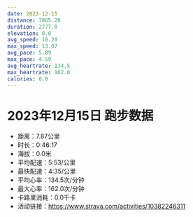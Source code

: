 ```yaml
---
date: 2023-12-15
distance: 7865.20
duration: 2777.0
elevation: 0.0
avg_speed: 10.20
max_speed: 13.07
avg_pace: 5.89
max_pace: 4.59
avg_heartrate: 134.5
max_heartrate: 162.0
calories: 0.0
---
```


# 2023年12月15日 跑步数据

- 距离：7.87公里
- 时长：0:46:17
- 海拔：0.0米
- 平均配速：5:53/公里
- 最快配速：4:35/公里
- 平均心率：134.5次/分钟
- 最大心率：162.0次/分钟
- 卡路里消耗：0.0千卡
- 活动链接：https://www.strava.com/activities/10382246311
